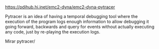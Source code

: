 https://pdihub.hi.inet/emc2-dyna/emc2-dyna-pytracer

Pytracer is an idea of having a temporal debugging tool where the execution of the program logs enough information to allow debugging it going forward, backwards and query for events without actually executing any code, just by re-playing the execution logs.

Mirar pytracer/
